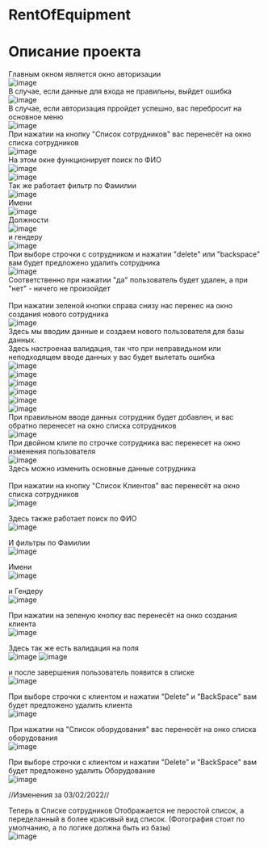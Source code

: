 # RentOfEquipment
<h1>Описание проекта</h1>

Главным окном является окно авторизации<br>
![image](https://user-images.githubusercontent.com/80753761/155678832-6ff73304-5082-4c24-b139-f5ab9b1de80b.png) <br>
В случае, если данные для входа не правильны, выйдет ошибка<br>
![image](https://user-images.githubusercontent.com/80753761/155679987-555a321a-66c3-44cc-8d78-18154b0c0b34.png) <br>
В случае, если авторизация прройдет успешно, вас перебросит на основное меню <br>
![image](https://user-images.githubusercontent.com/80753761/155680407-819f97d6-ad89-483a-a97a-3f768dc87987.png) <br>
При нажатии на кнопку "Список сотрудников" вас перенесёт на окно списка сотрудников <br>
![image](https://user-images.githubusercontent.com/80753761/155680702-f616ef75-ac17-4dbe-8780-753041788153.png) <br>
На этом окне функционирует поиск по ФИО <br>
![image](https://user-images.githubusercontent.com/80753761/155681022-66394014-db24-4e8b-9224-632cec54461d.png) <br>
![image](https://user-images.githubusercontent.com/80753761/155681067-bf8fc1e4-6a4b-4ac6-8fd0-2885e3fee72b.png) <br>
Так же работает фильтр по Фамилии <br>
![image](https://user-images.githubusercontent.com/80753761/155681359-18c5953a-fddf-4108-b84d-92cfc8040633.png) <br>
Имени <br>
![image](https://user-images.githubusercontent.com/80753761/155681392-69edae7a-4d88-4ebb-ae11-aeae5ba76705.png) <br>
Должности <br>
![image](https://user-images.githubusercontent.com/80753761/155681433-359eb2bb-d4f3-4edf-b135-42e7ca6f84cf.png) <br>
и гендеру <br>
![image](https://user-images.githubusercontent.com/80753761/155681414-39edbd56-325c-448c-b9a5-973826b8761a.png) <br>
При выборе строчки с сотрудником и нажатии "delete" или "backspace" вам будет предложено удалить сотрудника <br>
![image](https://user-images.githubusercontent.com/80753761/155682025-40322f6f-3192-471e-ac88-bc25e1a912f7.png) <br>
Соответственно при нажатии "да" пользователь будет удален, а при "нет" - ничего не произойдет <br><br>
При нажатии зеленой кнопки справа снизу нас перенес на окно создания нового сотрудника <br>
![image](https://user-images.githubusercontent.com/80753761/155683075-170b4c02-a32d-4991-a01b-44466336c9d6.png) <br>
Здесь мы вводим данные и создаем нового пользователя для базы данных.<br>
Здесь настроенаа валидация, так что при неправидьном или неподходящем вводе данных у вас будет вылетать ошибка <br>
![image](https://user-images.githubusercontent.com/80753761/155686915-6fcb5809-c04e-4a4a-be1f-77e0332d7b40.png) <br>
![image](https://user-images.githubusercontent.com/80753761/155686944-83a96b75-33d4-46da-b253-5b3c6117ad22.png) <br>
![image](https://user-images.githubusercontent.com/80753761/155686960-5ea5b82f-9729-4a8c-96ac-b7ba24df50b0.png) <br>
![image](https://user-images.githubusercontent.com/80753761/155687032-f13a8db3-c557-4eb7-8dfd-3a2175af4df9.png) <br>
![image](https://user-images.githubusercontent.com/80753761/155687051-b11f74c0-d1d0-45bb-8378-e2c02f1fe326.png) <br>
![image](https://user-images.githubusercontent.com/80753761/155687091-152dc2cb-8c5f-4e45-a37e-7ba94cdf50e7.png) <br>
При правильном вводе данных сотрудник будет добавлен, и вас обратно перенесет на окно списка сотрудников <br>
![image](https://user-images.githubusercontent.com/80753761/155687310-dad450f7-5360-48e8-a811-476f2daac6c0.png) <br>
При двойном клипе по строчке сотрудника вас перенесет на окно изменения пользователя <br>
![image](https://user-images.githubusercontent.com/80753761/155687640-110dfeb6-c3a6-419d-9a98-e5f6aeffb116.png) <br>
Здесь можно изменить основные данные сотрудника <br>
<br>
При нажатии на кнопку "Список Клиентов" вас перенесёт на окно списка сотрудников <br>
![image](https://user-images.githubusercontent.com/80753761/155688161-b6612cab-3eda-4088-b8f0-6b4f1ce4131a.png)

Здесь также работает поиск по ФИО <br>
![image](https://user-images.githubusercontent.com/80753761/155688229-290a5af7-c38b-4124-9c24-fc5ca23999ca.png)

И фильтры по Фамилии <br>
![image](https://user-images.githubusercontent.com/80753761/155688275-80cd0299-6da0-4c7d-a93e-4aaba8fbadac.png)

Имени <br>
![image](https://user-images.githubusercontent.com/80753761/155688289-10f403ab-a7c4-4dd5-bec5-7468e241f711.png)

и Гендеру <br>
![image](https://user-images.githubusercontent.com/80753761/155688306-6bfb22e0-cf73-4362-bcc7-5f26e8b59f66.png)

При нажатии на зеленую кнопку вас перенесёт на онко создания клиента <br>
![image](https://user-images.githubusercontent.com/80753761/155689127-2af538f0-8de1-47bb-8369-cdcd20299582.png)

Здесь так же есть валидация на поля <br>
![image](https://user-images.githubusercontent.com/80753761/155689166-e794e741-05c4-4f02-a90e-6ae16fedfea0.png)
![image](https://user-images.githubusercontent.com/80753761/155689226-9e7a2e0d-32a3-48b9-8e55-342c24d9f08e.png)

и после завершения пользователь появится в списке <br>
![image](https://user-images.githubusercontent.com/80753761/155689358-936d8ba7-1ccf-4075-974a-8d732652d17c.png)

При выборе строчки с клиентом и нажатии "Delete" и "BackSpace" вам будет предложено удалить клиента <br>
![image](https://user-images.githubusercontent.com/80753761/155689380-4435ba2d-7977-4b20-8135-44b1e895441b.png)



При нажатии на "Список оборудования" вас перенесёт на онко списка оборудования <br>
![image](https://user-images.githubusercontent.com/80753761/155689530-923afb02-9c78-4f7c-8bf2-aac140922b37.png)

При выборе строчки с клиентом и нажатии "Delete" и "BackSpace" вам будет предложено удалить Оборудование <br>
![image](https://user-images.githubusercontent.com/80753761/155689642-4c4fff41-6277-4ff4-9d30-f9191d3c23f0.png)

//Изменения за 03/02/2022//<br>

Теперь в Списке сотрудников Отображается не перостой список, а переделанный в более красивый вид список. (Фотография стоит по умолчанию, а по логике должна быть из базы)<br>
![image](https://user-images.githubusercontent.com/80753761/156557341-32ea65c5-323b-40f0-a765-dba3f1791e34.png) <br>








